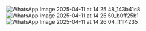 ![WhatsApp Image 2025-04-11 at 14 25 48_143b41c8](https://github.com/user-attachments/assets/e1537531-614a-4b37-a43a-eff4c37ba238)
![WhatsApp Image 2025-04-11 at 14 25 50_b0ff25b1](https://github.com/user-attachments/assets/7ce4e92e-47bd-4ade-9b82-efdb712162a5)
![WhatsApp Image 2025-04-11 at 14 26 04_ff1f4235](https://github.com/user-attachments/assets/8f5e4e05-e47d-4bf9-8279-267b93a5563f)

